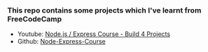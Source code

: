 ### This repo contains some projects which I've learnt from FreeCodeCamp
- Youtube: <a href="https://www.youtube.com/watch?v=qwfE7fSVaZM">Node.js / Express Course - Build 4 Projects</a>
- Github: <a href="https://github.com/john-smilga/node-express-course">Node-Express-Course</a>

